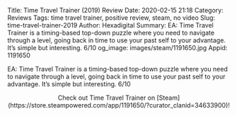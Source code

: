 Title: Time Travel Trainer (2019) Review
Date: 2020-02-15 21:18
Category: Reviews
Tags: time travel trainer, positive review, steam, no video
Slug: time-travel-trainer-2019
Author: Hexadigital
Summary: EA: Time Travel Trainer is a timing-based top-down puzzle where you need to navigate through a level, going back in time to use your past self to your advantage. It’s simple but interesting. 6/10
og_image: images/steam/1191650.jpg
Appid: 1191650

EA: Time Travel Trainer is a timing-based top-down puzzle where you need to navigate through a level, going back in time to use your past self to your advantage. It’s simple but interesting. 6/10

<center>Check out Time Travel Trainer on [Steam](https://store.steampowered.com/app/1191650/?curator_clanid=34633900)!</center>